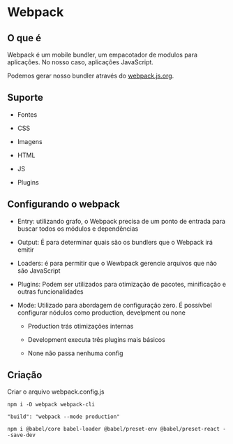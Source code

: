# Webpack

## O que é

Webpack é um mobile bundler, um empacotador de modulos para aplicações. No nosso caso, aplicações JavaScript.

Podemos gerar nosso bundler através do [webpack.js.org](https://webpack.js.org/).

## Suporte

* Fontes

* CSS

* Imagens

* HTML

* JS

* Plugins

## Configurando o webpack

* Entry: utilizando grafo, o Webpack precisa de um ponto de entrada para buscar todos os módulos e dependências

* Output: É para determinar quais são os bundlers que o Webpack irá emitir

* Loaders: é para permitir que o Wewbpack gerencie arquivos que não são JavaScript

* Plugins: Podem ser utilizados para otimização de pacotes, minificação e outras funcionalidades

* Mode: Utilizado para abordagem de configuração zero. É possívbel configurar nódulos como production, develpment ou none

    * Production trás otimizações internas

    * Development executa três plugins mais básicos

    * None não passa nenhuma config

## Criação

Criar o arquivo webpack.config.js

`npm i -D webpack webpack-cli`

`"build": "webpack --mode production"`

`npm i @babel/core babel-loader @babel/preset-env @babel/preset-react --save-dev`
